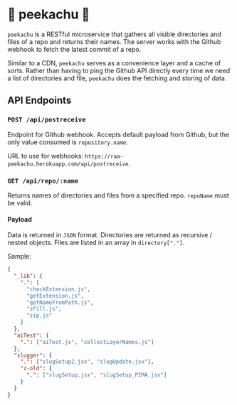 # 👀️ peekachu 👀️
`peekachu` is a RESTful microservice that gathers all visible directories and files of a repo and returns their names. The server works with the Github webhook to fetch the latest commit of a repo.

Similar to a CDN, `peekachu` serves as a convenience layer and a cache of sorts. Rather than having to ping the Github API directly every time we need a list of directories and file, `peekachu` does the fetching and storing of data.

## API Endpoints
### `POST /api/postreceive`
Endpoint for Github webhook. Accepts default payload from Github, but the only value consumed is `repository.name`.

URL to use for webhooks: `https://raa-peekachu.herokuapp.com/api/postreceive`.

### `GET /api/repo/:name`
Returns names of directories and files from a specified repo. `repoName` must be valid.

#### Payload
Data is returned in `JSON` format. Directories are returned as recursive / nested objects. Files are listed in an array in `directory["."]`.

Sample:
```json
{
  "_lib": {
    ".": [
      "checkExtension.js",
      "getExtension.js",
      "getNameFromPath.js",
      "zFill.js",
      "zip.js"
    ]
  },
  "aiTest": {
    ".": ["aiTest.js", "collectLayerNames.js"]
  },
  "slugger": {
    ".": ["slugSetup2.jsx", "slugUpdate.jsx"],
    "z-old": {
      ".": ["slugSetup.jsx", "slugSetup_PIMA.jsx"]
    }
  }
}
```
